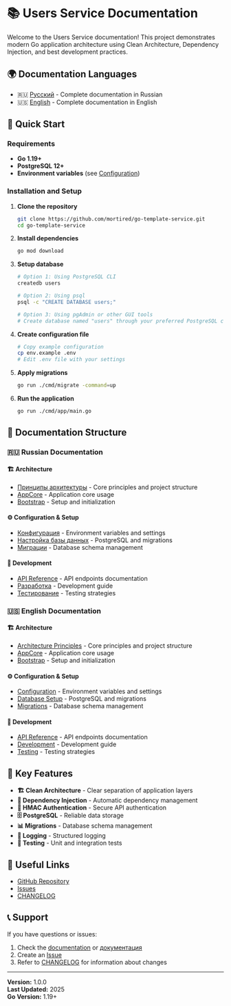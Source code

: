 # 📚 Users Service Documentation

Welcome to the Users Service documentation! This project demonstrates modern Go application architecture using Clean Architecture, Dependency Injection, and best development practices.

## 🌍 Documentation Languages

- 🇷🇺 [Русский](../ru/) - Complete documentation in Russian
- 🇺🇸 [English](.) - Complete documentation in English

## 🚀 Quick Start

### Requirements
- **Go 1.19+**
- **PostgreSQL 12+**
- **Environment variables** (see [Configuration](configuration.md))

### Installation and Setup

1. **Clone the repository**
   ```bash
   git clone https://github.com/mortired/go-template-service.git
   cd go-template-service
   ```

2. **Install dependencies**
   ```bash
   go mod download
   ```

3. **Setup database**
   ```bash
   # Option 1: Using PostgreSQL CLI
   createdb users
   
   # Option 2: Using psql
   psql -c "CREATE DATABASE users;"
   
   # Option 3: Using pgAdmin or other GUI tools
   # Create database named "users" through your preferred PostgreSQL client
   ```

4. **Create configuration file**
   ```bash
   # Copy example configuration
   cp env.example .env
   # Edit .env file with your settings
   ```

5. **Apply migrations**
   ```bash
   go run ./cmd/migrate -command=up
   ```

6. **Run the application**
   ```bash
   go run ./cmd/app/main.go
   ```

## 📖 Documentation Structure

### 🇷🇺 Russian Documentation

#### 🏗️ Architecture
- [Принципы архитектуры](../ru/architecture.md) - Core principles and project structure
- [AppCore](../ru/appcore.md) - Application core usage
- [Bootstrap](../ru/bootstrap.md) - Setup and initialization

#### ⚙️ Configuration & Setup
- [Конфигурация](../ru/configuration.md) - Environment variables and settings
- [Настройка базы данных](../ru/database.md) - PostgreSQL and migrations
- [Миграции](../ru/migrations.md) - Database schema management

#### 🚀 Development
- [API Reference](../ru/api.md) - API endpoints documentation
- [Разработка](../ru/development.md) - Development guide
- [Тестирование](../ru/testing.md) - Testing strategies

### 🇺🇸 English Documentation

#### 🏗️ Architecture
- [Architecture Principles](architecture.md) - Core principles and project structure
- [AppCore](appcore.md) - Application core usage
- [Bootstrap](bootstrap.md) - Setup and initialization

#### ⚙️ Configuration & Setup
- [Configuration](configuration.md) - Environment variables and settings
- [Database Setup](database.md) - PostgreSQL and migrations
- [Migrations](migrations.md) - Database schema management

#### 🚀 Development
- [API Reference](api.md) - API endpoints documentation
- [Development](development.md) - Development guide
- [Testing](testing.md) - Testing strategies

## 🎯 Key Features

- **🏗️ Clean Architecture** - Clear separation of application layers
- **🔧 Dependency Injection** - Automatic dependency management
- **🔐 HMAC Authentication** - Secure API authentication
- **🗄️ PostgreSQL** - Reliable data storage
- **📊 Migrations** - Database schema management
- **📝 Logging** - Structured logging
- **🧪 Testing** - Unit and integration tests

## 🔗 Useful Links

- [GitHub Repository](https://github.com/mortired/go-template-service)
- [Issues](https://github.com/mortired/go-template-service/issues)
- [CHANGELOG](../../CHANGELOG.md)

## 📞 Support

If you have questions or issues:

1. Check the [documentation](.) or [документация](../ru/)
2. Create an [Issue](https://github.com/mortired/go-template-service/issues)
3. Refer to [CHANGELOG](../../CHANGELOG.md) for information about changes

---

**Version:** 1.0.0  
**Last Updated:** 2025  
**Go Version:** 1.19+
